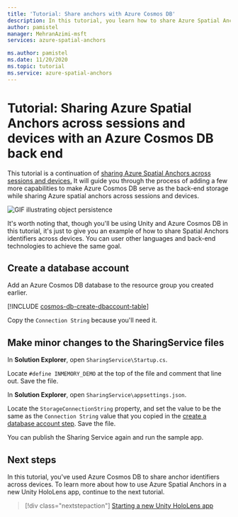 ```yaml
---
title: 'Tutorial: Share anchors with Azure Cosmos DB'
description: In this tutorial, you learn how to share Azure Spatial Anchors identifiers across Android/iOS devices in Unity with a back-end service and Azure Cosmos DB.
author: pamistel
manager: MehranAzimi-msft
services: azure-spatial-anchors

ms.author: pamistel
ms.date: 11/20/2020
ms.topic: tutorial
ms.service: azure-spatial-anchors
---
```

# Tutorial: Sharing Azure Spatial Anchors across sessions and devices with an Azure Cosmos DB back end

This tutorial is a continuation of [sharing Azure Spatial Anchors across sessions and devices.](../../../articles/spatial-anchors/tutorials/tutorial-share-anchors-across-devices.md) It will guide you through the process of adding a few more capabilities to make Azure Cosmos DB serve as the back-end storage while sharing Azure spatial anchors across sessions and devices.

![GIF illustrating object persistence](./media/persistence.gif)

It's worth noting that, though you'll be using Unity and Azure Cosmos DB in this tutorial, it's just to give you an example of how to share Spatial Anchors identifiers across devices. You can user other languages and back-end technologies to achieve the same goal.

## Create a database account

Add an Azure Cosmos DB database to the resource group you created earlier.

[!INCLUDE [cosmos-db-create-dbaccount-table](../includes/cosmos-db-create-dbaccount-table.md)]

Copy the `Connection String` because you'll need it.

## Make minor changes to the SharingService files

In **Solution Explorer**, open `SharingService\Startup.cs`.

Locate `#define INMEMORY_DEMO` at the top of the file and comment that line out. Save the file.

In **Solution Explorer**, open `SharingService\appsettings.json`.

Locate the `StorageConnectionString` property, and set the value to be the same as the `Connection String` value that you copied in the [create a database account step](#create-a-database-account). Save the file.

You can publish the Sharing Service again and run the sample app.

## Next steps

In this tutorial, you've used Azure Cosmos DB to share anchor identifiers across devices. To learn more about how to use Azure Spatial Anchors in a new Unity HoloLens app, continue to the next tutorial.

> [!div class="nextstepaction"]
> [Starting a new Unity HoloLens app](./tutorial-new-unity-hololens-app.md)
